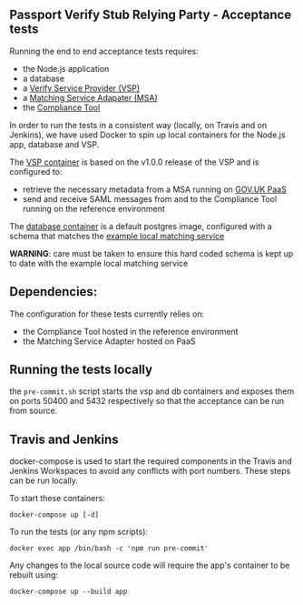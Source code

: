 ## Passport Verify Stub Relying Party - Acceptance tests

Running the end to end acceptance tests requires:

* the Node.js application
* a database
* a [Verify Service Provider (VSP)](https://github.com/alphagov/verify-service-provider)
* a [Matching Service Adapater (MSA)](http://alphagov.github.io/rp-onboarding-tech-docs/pages/msa/msa.html)
* the [Compliance Tool](https://verify-compliance-tool-ui.cloudapps.digital/)

In order to run the tests in a consistent way (locally, on Travis and on Jenkins), we have used Docker to spin up local containers for the Node.js app, database and VSP.

The [VSP container](/vsp.Dockerfile) is based on the v1.0.0 release of the VSP and is configured to:

* retrieve the necessary metadata from a MSA running on [GOV.UK PaaS](https://www.cloud.service.gov.uk/)
* send and receive SAML messages from and to the Compliance Tool running on the reference environment

The [database container](/db.Dockerfile) is a default postgres image, configured with a schema
that matches the [example local matching service](http://github.com/alphagov/verify-local-matching-service-example)

**WARNING**: care must be taken to ensure this hard coded schema is kept up to date with the example local matching service

## Dependencies:

The configuration for these tests currently relies on:
* the Compliance Tool hosted in the reference environment
* the Matching Service Adapter hosted on PaaS

## Running the tests locally

the `pre-commit.sh` script starts the vsp and db containers and exposes them on ports 50400 and 5432 respectively
so that the acceptance can be run from source.

## Travis and Jenkins

docker-compose is used to start the required components in the Travis and Jenkins Workspaces to avoid any
conflicts with port numbers.  These steps can be run locally.

To start these containers:
```
docker-compose up [-d]
```

To run the tests (or any npm scripts):
```
docker exec app /bin/bash -c 'npm run pre-commit'
```

Any changes to the local source code will require the app's container to be rebuilt using:
```
docker-compose up --build app
```
